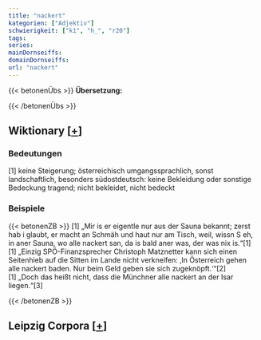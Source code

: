 ```yaml
---
title: "nackert"
kategorien: ["Adjektiv"]
schwierigkeit: ["k1", "h_", "r20"]
tags:
series:
mainDornseiffs:
domainDornseiffs:
url: "nackert"
---
```


{{< betonenÜbs >}}
**Übersetzung:**  
  
{{< /betonenÜbs >}}

## Wiktionary [[+](https://de.wiktionary.org/wiki/nackert)]

### Bedeutungen
[1] keine Steigerung; österreichisch umgangssprachlich, sonst landschaftlich, besonders südostdeutsch: keine Bekleidung oder sonstige Bedeckung tragend; nicht bekleidet, nicht bedeckt  

### Beispiele
{{< betonenZB >}}
[1] „Mir is er eigentle nur aus der Sauna bekannt; zerst hab i glaubt, er macht an Schmäh und haut nur am Tisch, weil, wissn S eh, in aner Sauna, wo alle nackert san, da is bald aner was, der was nix is.“[1]  
[1] „Einzig SPÖ-Finanzsprecher Christoph Matznetter kann sich einen Seitenhieb auf die Sitten im Lande nicht verkneifen: ‚In Österreich gehen alle nackert baden. Nur beim Geld geben sie sich zugeknöpft.‘“[2]  
[1] „Doch das heißt nicht, dass die Münchner alle nackert an der Isar liegen.“[3]  

{{< /betonenZB >}}

## Leipzig Corpora [[+](https://corpora.uni-leipzig.de/en/res?word=nackert&corpusId=deu_newscrawl-public_2018)]

